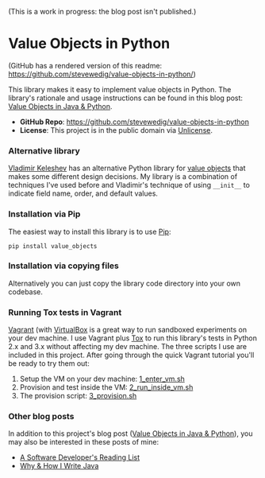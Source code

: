 
(This is a work in progress: the blog post isn't published.)

Value Objects in Python
=======================

(GitHub has a rendered version of this readme: https://github.com/stevewedig/value-objects-in-python/)

This library makes it easy to implement value objects in Python. The library's rationale and usage instructions can be found in this blog post: [Value Objects in Java & Python](http://stevewedig.com).

* **GitHub Repo**: https://github.com/stevewedig/value-objects-in-python
* **License**: This project is in the public domain via [Unlicense](http://unlicense.org).

### Alternative library

[Vladimir Keleshev](https://github.com/halst) has an alternative Python library for [value objects](https://github.com/halst/value) that makes some different design decisions. My library is a combination of techniques I've used before and Vladimir's technique of using `__init__` to indicate field name, order, and default values.

### Installation via Pip

The easiest way to install this library is to use [Pip](http://en.wikipedia.org/wiki/Pip_(package_manager)):

    pip install value_objects

### Installation via copying files

Alternatively you can just copy the library code directory into your own codebase.

### Running Tox tests in Vagrant

[Vagrant](http://www.vagrantup.com/) (with [VirtualBox](http://en.wikipedia.org/wiki/VirtualBox) is a great way to run sandboxed experiments on your dev machine. I use Vagrant plus [Tox](https://testrun.org/tox/) to run this library's tests in Python 2.x and 3.x without affecting my dev machine. The three scripts I use are included in this project. After going through the quick Vagrant tutorial you'll be ready to try them out:

1. Setup the VM on your dev machine: [1_enter_vm.sh](https://github.com/stevewedig/value-objects-in-python/blob/master/vagrant/1_enter_vm.sh)
1. Provision and test inside the VM: [2_run_inside_vm.sh](https://github.com/stevewedig/value-objects-in-python/blob/master/vagrant/2_run_inside_vm.sh)
1. The provision script: [3_provision.sh](https://github.com/stevewedig/value-objects-in-python/blob/master/vagrant/3_provision.sh)


### Other blog posts

In addition to this project's blog post ([Value Objects in Java & Python](http://stevewedig.com)), you may also be interested in these posts of mine:

* [A Software Developer's Reading List](http://stevewedig.com/2014/02/03/software-developers-reading-list/)
* [Why & How I Write Java](http://stevewedig.com/2014/02/17/why-and-how-i-write-java/)

